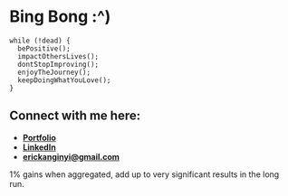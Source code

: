 # Bing Bong :^)

```
while (!dead) {
  bePositive();
  impactOthersLives();
  dontStopImproving();
  enjoyTheJourney();
  keepDoingWhatYouLove();
}
```

## Connect with me here:
- **[Portfolio](https://eric-yi.netlify.app/)**
- **[LinkedIn](https://www.linkedin.com/in/eric-kangin-yi/)**
- **[erickanginyi@gmail.com](mailto:erickanginyi@gmail.com)**

1% gains when aggregated, add up to very significant results in the long run.

<!-- 👋 -->

<!--
**Kanginyi/Kanginyi** is a ✨ _special_ ✨ repository because its `README.md` (this file) appears on your GitHub profile.

Here are some ideas to get you started:

- 🔭 I’m currently working on ...
- 🌱 I’m currently learning ...
- 👯 I’m looking to collaborate on ...
- 🤔 I’m looking for help with ...
- 💬 Ask me about ...
- 📫 How to reach me: ...
- 😄 Pronouns: ...
- ⚡ Fun fact: ...
-->
